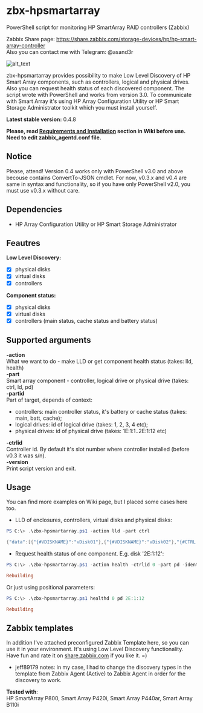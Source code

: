 # zbx-hpsmartarray
PowerShell script for monitoring HP SmartArray RAID controllers (Zabbix)
  
Zabbix Share page: https://share.zabbix.com/storage-devices/hp/hp-smart-array-controller  
Also you can contact me with Telegram: @asand3r

![alt_text](https://pp.userapi.com/c846321/v846321430/8e848/q_agCgTD6mU.jpg)

zbx-hpsmartarray provides possibility to make Low Level Discovery of HP Smart Array components, such as controllers, logical and physical drives. Also you can request health status of each discovered component.
The script wrote with PowerShell and works from version 3.0. To communicate with Smart Array it's using HP Array Configuration Utility or HP Smart Storage Administrator toolkit which you must install yourself.  

**Latest stable version:** 0.4.8

__Please, read [Requirements and Installation](https://github.com/asand3r/zbx-hpsmartarray/wiki/Requirements-and-Installation) section in Wiki before use. Need to edit zabbix_agentd.conf file.__  

## Notice
Please, attend! Version 0.4 works only with PowerShell v3.0 and above becouse contains ConvertTo-JSON cmdlet. For now, v0.3.x and v0.4 are same in syntax and functionality, so if you have only PowerShell v2.0, you must use v0.3.x without care.

## Dependencies
 - HP Array Configuration Utility or HP Smart Storage Administrator

## Feautres  
**Low Level Discovery:**
 - [x] physical disks 
 - [x] virtual disks
 - [x] controllers

**Component status:**
 - [x] physical disks 
 - [x] virtual disks
 - [x] controllers (main status, cache status and battery status)

## Supported arguments  
**-action**  
What we want to do - make LLD or get component health status (takes: lld, health)  
**-part**  
Smart array component - controller, logical drive or physical drive (takes: ctrl, ld, pd)  
**-partid**  
Part of target, depends of context:  
 - controllers: main controller status, it's battery or cache status (takes: main, batt, cache);  
 - logical drives: id of logical drive (takes: 1, 2, 3, 4 etc);  
 - physical drives: id of physical drive (takes: 1E:1:1..2E:1:12 etc)  

**-ctrlid**  
Controller id. By default it's slot number where controller installed (before v0.3 it was s/n).  
**-version**  
Print script version and exit.  

## Usage
You can find more examples on Wiki page, but I placed some cases here too.  
- LLD of enclosures, controllers, virtual disks and physical disks:
```powershell
PS C:\> .\zbx-hpsmartarray.ps1 -action lld -part ctrl

{"data":[{"{#VDISKNAME}":"vDisk01"},{"{#VDISKNAME}":"vDisk02"},"{#CTRL.SLOT}":"0"}]}
```
- Request health status of one component. E.g. disk '2E:1:12':
```powershell
PS C:\> .\zbx-hpsmartarray.ps1 -action health -ctrlid 0 -part pd -identity 2E:1:12

Rebuilding
```
Or just using positional parameters:
```powershell
PS C:\> .\zbx-hpsmartarray.ps1 healthd 0 pd 2E:1:12

Rebuilding
```

## Zabbix templates
In addition I've attached preconfigured Zabbix Template here, so you can use it in your environment. It's using Low Level Discovery functionality.   
Have fun and rate it on [share.zabbix.com](https://share.zabbix.com/storage-devices/hp/hp-smart-array-controller) if you like it. =)

- jeff89179 notes: in my case, I had to change the discovery types in the template from Zabbix Agent (Active) to Zabbix Agent in order for the discovery to work.

**Tested with**:  
HP SmartArray P800, Smart Array P420i, Smart Array P440ar, Smart Array B110i

